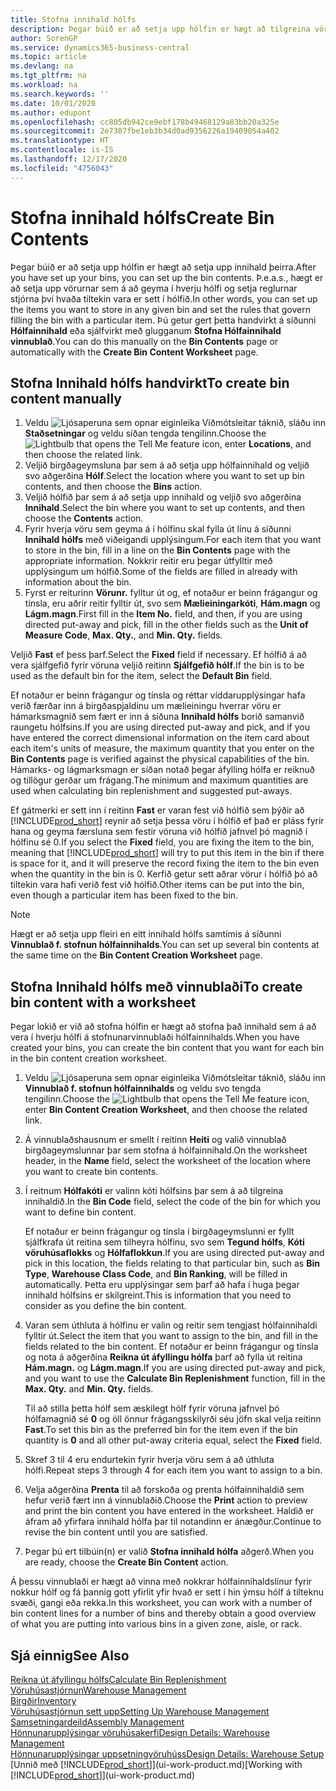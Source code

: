 ```yaml
---
title: Stofna innihald hólfs
description: Þegar búið er að setja upp hólfin er hægt að tilgreina vörurnar sem á að geyma í þeim og setja upp reglur sem stýra því hversu oft er fyllt á hólfin.
author: SorenGP
ms.service: dynamics365-business-central
ms.topic: article
ms.devlang: na
ms.tgt_pltfrm: na
ms.workload: na
ms.search.keywords: ''
ms.date: 10/01/2020
ms.author: edupont
ms.openlocfilehash: cc805db942ce9ebf178b49468129a83bb20a325e
ms.sourcegitcommit: 2e7307fbe1eb3b34d0ad9356226a19409054a402
ms.translationtype: HT
ms.contentlocale: is-IS
ms.lasthandoff: 12/17/2020
ms.locfileid: "4756043"
---
```

# <a name="create-bin-contents"></a><span data-ttu-id="837ee-103">Stofna innihald hólfs</span><span class="sxs-lookup"><span data-stu-id="837ee-103">Create Bin Contents</span></span>

<span data-ttu-id="837ee-104">Þegar búið er að setja upp hólfin er hægt að setja upp innihald þeirra.</span><span class="sxs-lookup"><span data-stu-id="837ee-104">After you have set up your bins, you can set up the bin contents.</span></span> <span data-ttu-id="837ee-105">Þ.e.a.s., hægt er að setja upp vörurnar sem á að geyma í hverju hólfi og setja reglurnar stjórna því hvaða tiltekin vara er sett í hólfið.</span><span class="sxs-lookup"><span data-stu-id="837ee-105">In other words, you can set up the items you want to store in any given bin and set the rules that govern filling the bin with a particular item.</span></span> <span data-ttu-id="837ee-106">Þú getur gert þetta handvirkt á síðunni **Hólfainnihald** eða sjálfvirkt með glugganum **Stofna Hólfainnihald vinnublað**.</span><span class="sxs-lookup"><span data-stu-id="837ee-106">You can do this manually on the **Bin Contents** page or automatically with the **Create Bin Content Worksheet** page.</span></span>

## <a name="to-create-bin-content-manually"></a><span data-ttu-id="837ee-107">Stofna Innihald hólfs handvirkt</span><span class="sxs-lookup"><span data-stu-id="837ee-107">To create bin content manually</span></span>

1. <span data-ttu-id="837ee-108">Veldu ![Ljósaperuna sem opnar eiginleika Viðmótsleitar](media/ui-search/search_small.png "Segðu mér hvað þú vilt gera") táknið, sláðu inn **Staðsetningar** og veldu síðan tengda tengilinn.</span><span class="sxs-lookup"><span data-stu-id="837ee-108">Choose the ![Lightbulb that opens the Tell Me feature](media/ui-search/search_small.png "Tell me what you want to do") icon, enter **Locations**, and then choose the related link.</span></span>  
2. <span data-ttu-id="837ee-109">Veljið birgðageymsluna þar sem á að setja upp hólfainnihald og veljið svo aðgerðina **Hólf**.</span><span class="sxs-lookup"><span data-stu-id="837ee-109">Select the location where you want to set up bin contents,  and then choose the **Bins** action.</span></span>  
3. <span data-ttu-id="837ee-110">Veljið hólfið þar sem á að setja upp innihald og veljið svo aðgerðina **Innihald**.</span><span class="sxs-lookup"><span data-stu-id="837ee-110">Select the bin where you want to set up contents, and then choose the **Contents** action.</span></span>  
4. <span data-ttu-id="837ee-111">Fyrir hverja vöru sem geyma á í hólfinu skal fylla út línu á síðunni **Innihald hólfs** með viðeigandi upplýsingum.</span><span class="sxs-lookup"><span data-stu-id="837ee-111">For each item that you want to store in the bin, fill in a line on the **Bin Contents** page with the appropriate information.</span></span> <span data-ttu-id="837ee-112">Nokkrir reitir eru þegar útfylltir með upplýsingum um hólfið.</span><span class="sxs-lookup"><span data-stu-id="837ee-112">Some of the fields are filled in already with information about the bin.</span></span>  
5. <span data-ttu-id="837ee-113">Fyrst er reiturinn **Vörunr.** fylltur út og, ef notaður er beinn frágangur og tínsla, eru aðrir reitir fylltir út, svo sem **Mælieiningarkóti**, **Hám.magn** og **Lágm.magn**.</span><span class="sxs-lookup"><span data-stu-id="837ee-113">First fill in the **Item No.** field, and then, if you are using directed put-away and pick, fill in the other fields such as the **Unit of Measure Code**, **Max. Qty.**, and **Min. Qty.** fields.</span></span>  

<span data-ttu-id="837ee-114">Veljið **Fast** ef þess þarf.</span><span class="sxs-lookup"><span data-stu-id="837ee-114">Select the **Fixed** field if necessary.</span></span> <span data-ttu-id="837ee-115">Ef hólfið á að vera sjálfgefið fyrir vöruna veljið reitinn **Sjálfgefið hólf**.</span><span class="sxs-lookup"><span data-stu-id="837ee-115">If the bin is to be used as the default bin for the item, select the **Default Bin** field.</span></span>  

<span data-ttu-id="837ee-116">Ef notaður er beinn frágangur og tínsla og réttar víddarupplýsingar hafa verið færðar inn á birgðaspjaldinu um mælieiningu hverrar vöru er hámarksmagnið sem fært er inn á síðuna **Innihald hólfs** borið samanvið raungetu hólfsins.</span><span class="sxs-lookup"><span data-stu-id="837ee-116">If you are using directed put-away and pick, and if you have entered the correct dimensional information on the item card about each item's units of measure, the maximum quantity that you enter on the **Bin Contents** page is verified against the physical capabilities of the bin.</span></span> <span data-ttu-id="837ee-117">Hámarks- og lágmarksmagn er síðan notað þegar áfylling hólfa er reiknuð og tillögur gerðar um frágang.</span><span class="sxs-lookup"><span data-stu-id="837ee-117">The minimum and maximum quantities are used when calculating bin replenishment and suggested put-aways.</span></span>  

<span data-ttu-id="837ee-118">Ef gátmerki er sett inn í reitinn **Fast** er varan fest við hólfið sem þýðir að  [!INCLUDE[prod_short](includes/prod_short.md)] reynir að setja þessa vöru í hólfið ef það er pláss fyrir hana og geyma færsluna sem festir vöruna við hólfið jafnvel þó magnið í hólfinu sé 0.</span><span class="sxs-lookup"><span data-stu-id="837ee-118">If you select the **Fixed** field, you are fixing the item to the bin, meaning that [!INCLUDE[prod_short](includes/prod_short.md)] will try to put this item in the bin if there is space for it, and it will preserve the record fixing the item to the bin even when the quantity in the bin is 0.</span></span> <span data-ttu-id="837ee-119">Kerfið getur sett aðrar vörur í hólfið þó að tiltekin vara hafi verið fest við hólfið.</span><span class="sxs-lookup"><span data-stu-id="837ee-119">Other items can be put into the bin, even though a particular item has been fixed to the bin.</span></span>  

> [!NOTE]  
> <span data-ttu-id="837ee-120">Hægt er að setja upp fleiri en eitt innihald hólfs samtímis á síðunni **Vinnublað f. stofnun hólfainnihalds**.</span><span class="sxs-lookup"><span data-stu-id="837ee-120">You can set up several bin contents at the same time on the **Bin Content Creation Worksheet** page.</span></span>  

## <a name="to-create-bin-content-with-a-worksheet"></a><span data-ttu-id="837ee-121">Stofna Innihald hólfs með vinnublaði</span><span class="sxs-lookup"><span data-stu-id="837ee-121">To create bin content with a worksheet</span></span>

<span data-ttu-id="837ee-122">Þegar lokið er við að stofna hólfin er hægt að stofna það innihald sem á að vera í hverju hólfi á stofnunarvinnublaði hólfainnihalds.</span><span class="sxs-lookup"><span data-stu-id="837ee-122">When you have created your bins, you can create the bin content that you want for each bin in the bin content creation worksheet.</span></span>

1. <span data-ttu-id="837ee-123">Veldu ![Ljósaperuna sem opnar eiginleika Viðmótsleitar](media/ui-search/search_small.png "Segðu mér hvað þú vilt gera") táknið, sláðu inn **Vinnublað f. stofnun hólfainnihalds** og veldu svo tengda tengilinn.</span><span class="sxs-lookup"><span data-stu-id="837ee-123">Choose the ![Lightbulb that opens the Tell Me feature](media/ui-search/search_small.png "Tell me what you want to do") icon, enter **Bin Content Creation Worksheet**, and then choose the related link.</span></span>  
2. <span data-ttu-id="837ee-124">Á vinnublaðshausnum er smellt í reitinn **Heiti** og valið vinnublað birgðageymslunnar þar sem stofna á hólfainnihald.</span><span class="sxs-lookup"><span data-stu-id="837ee-124">On the worksheet header, in the **Name** field, select the worksheet of the location where you want to create bin contents.</span></span>  
3. <span data-ttu-id="837ee-125">Í reitnum **Hólfakóti** er valinn kóti hólfsins þar sem á að tilgreina innihaldið.</span><span class="sxs-lookup"><span data-stu-id="837ee-125">In the **Bin Code** field, select the code of the bin for which you want to define bin content.</span></span>  

    <span data-ttu-id="837ee-126">Ef notaður er beinn frágangur og tínsla í birgðageymslunni er fyllt sjálfkrafa út reitina sem tilheyra hólfinu, svo sem **Tegund hólfs**, **Kóti vöruhúsaflokks** og **Hólfaflokkun**.</span><span class="sxs-lookup"><span data-stu-id="837ee-126">If you are using directed put-away and pick in this location, the fields relating to that particular bin, such as **Bin Type**, **Warehouse Class Code**, and **Bin Ranking**, will be filled in automatically.</span></span> <span data-ttu-id="837ee-127">Þetta eru upplýsingar sem þarf að hafa í huga þegar innihald hólfsins er skilgreint.</span><span class="sxs-lookup"><span data-stu-id="837ee-127">This is information that you need to consider as you define the bin content.</span></span>  
4. <span data-ttu-id="837ee-128">Varan sem úthluta á hólfinu er valin og reitir sem tengjast hólfainnihaldi fylltir út.</span><span class="sxs-lookup"><span data-stu-id="837ee-128">Select the item that you want to assign to the bin, and fill in the fields related to the bin content.</span></span> <span data-ttu-id="837ee-129">Ef notaður er beinn frágangur og tínsla og nota á aðgerðina **Reikna út áfyllingu hólfa** þarf að fylla út reitina **Hám.magn.** og **Lágm.magn**.</span><span class="sxs-lookup"><span data-stu-id="837ee-129">If you are using directed put-away and pick, and you want to use the **Calculate Bin Replenishment** function, fill in the **Max. Qty.** and **Min. Qty.** fields.</span></span>  

    <span data-ttu-id="837ee-130">Til að stilla þetta hólf sem æskilegt hólf fyrir vöruna jafnvel þó hólfamagnið sé **0** og öll önnur frágangsskilyrði séu jöfn skal velja reitinn **Fast**.</span><span class="sxs-lookup"><span data-stu-id="837ee-130">To set this bin as the preferred bin for the item even if the bin quantity is **0** and all other put-away criteria equal, select the **Fixed** field.</span></span>  
5. <span data-ttu-id="837ee-131">Skref 3 til 4 eru endurtekin fyrir hverja vöru sem á að úthluta hólfi.</span><span class="sxs-lookup"><span data-stu-id="837ee-131">Repeat steps 3 through 4 for each item you want to assign to a bin.</span></span>  
6. <span data-ttu-id="837ee-132">Velja aðgerðina **Prenta** til að forskoða og prenta hólfainnihaldið sem hefur verið fært inn á vinnublaðið.</span><span class="sxs-lookup"><span data-stu-id="837ee-132">Choose the **Print** action to preview and print the bin content you have entered in the worksheet.</span></span> <span data-ttu-id="837ee-133">Haldið er áfram að yfirfara innihald hólfa þar til notandinn er ánægður.</span><span class="sxs-lookup"><span data-stu-id="837ee-133">Continue to revise the bin content until you are satisfied.</span></span>  
7. <span data-ttu-id="837ee-134">Þegar þú ert tilbúin(n) er valið **Stofna innihald hólfa** aðgerð.</span><span class="sxs-lookup"><span data-stu-id="837ee-134">When you are ready, choose the **Create Bin Content** action.</span></span>  

<span data-ttu-id="837ee-135">Á þessu vinnublaði er hægt að vinna með nokkrar hólfainnihaldslínur fyrir nokkur hólf og fá þannig gott yfirlit yfir hvað er sett í hin ýmsu hólf á tilteknu svæði, gangi eða rekka.</span><span class="sxs-lookup"><span data-stu-id="837ee-135">In this worksheet, you can work with a number of bin content lines for a number of bins and thereby obtain a good overview of what you are putting into various bins in a given zone, aisle, or rack.</span></span>  

## <a name="see-also"></a><span data-ttu-id="837ee-136">Sjá einnig</span><span class="sxs-lookup"><span data-stu-id="837ee-136">See Also</span></span>

[<span data-ttu-id="837ee-137">Reikna út áfyllingu hólfs</span><span class="sxs-lookup"><span data-stu-id="837ee-137">Calculate Bin Replenishment</span></span>](warehouse-how-to-calculate-bin-replenishment.md)  
[<span data-ttu-id="837ee-138">Vöruhúsastjórnun</span><span class="sxs-lookup"><span data-stu-id="837ee-138">Warehouse Management</span></span>](warehouse-manage-warehouse.md)  
[<span data-ttu-id="837ee-139">Birgðir</span><span class="sxs-lookup"><span data-stu-id="837ee-139">Inventory</span></span>](inventory-manage-inventory.md)  
[<span data-ttu-id="837ee-140">Vöruhúsastjórnun sett upp</span><span class="sxs-lookup"><span data-stu-id="837ee-140">Setting Up Warehouse Management</span></span>](warehouse-setup-warehouse.md)  
[<span data-ttu-id="837ee-141">Samsetningardeild</span><span class="sxs-lookup"><span data-stu-id="837ee-141">Assembly Management</span></span>](assembly-assemble-items.md)  
[<span data-ttu-id="837ee-142">Hönnunarupplýsingar vöruhúsakerfi</span><span class="sxs-lookup"><span data-stu-id="837ee-142">Design Details: Warehouse Management</span></span>](design-details-warehouse-management.md)  
[<span data-ttu-id="837ee-143">Hönnunarupplýsingar uppsetningvöruhúss</span><span class="sxs-lookup"><span data-stu-id="837ee-143">Design Details: Warehouse Setup</span></span>](design-details-warehouse-setup.md)  
<span data-ttu-id="837ee-144">[Unnið með [!INCLUDE[prod_short](includes/prod_short.md)]](ui-work-product.md)</span><span class="sxs-lookup"><span data-stu-id="837ee-144">[Working with [!INCLUDE[prod_short](includes/prod_short.md)]](ui-work-product.md)</span></span>
